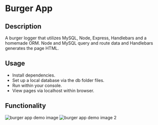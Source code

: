 # Burger App

## Description
A burger logger that utilizes MySQL, Node, Express, Handlebars and a homemade ORM. Node and MySQL query and route data and Handlebars generates the page HTML.

## Usage
* Install dependencies.
* Set up a local database via the db folder files. 
* Run within your console.
* View pages via localhost within browser.

## Functionality
![burger app demo image](/img/scrummy-burgers-demo.png)
![burger app demo image 2](/img/scrummy-burgers-demo2.png)

